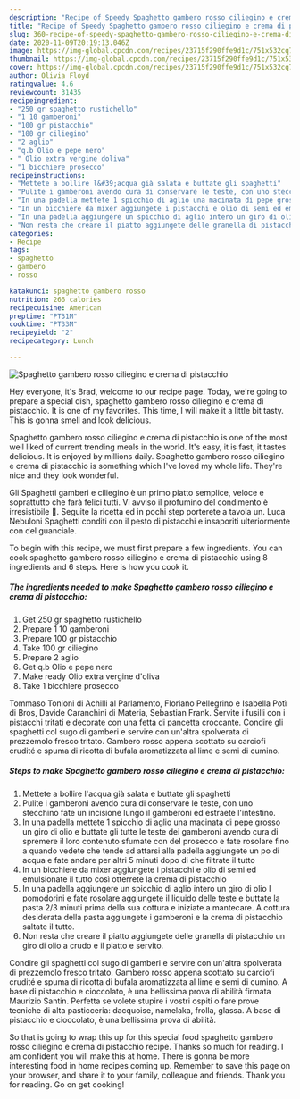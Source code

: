 ```yaml
---
description: "Recipe of Speedy Spaghetto gambero rosso ciliegino e crema di pistacchio"
title: "Recipe of Speedy Spaghetto gambero rosso ciliegino e crema di pistacchio"
slug: 360-recipe-of-speedy-spaghetto-gambero-rosso-ciliegino-e-crema-di-pistacchio
date: 2020-11-09T20:19:13.046Z
image: https://img-global.cpcdn.com/recipes/23715f290ffe9d1c/751x532cq70/spaghetto-gambero-rosso-ciliegino-e-crema-di-pistacchio-recipe-main-photo.jpg
thumbnail: https://img-global.cpcdn.com/recipes/23715f290ffe9d1c/751x532cq70/spaghetto-gambero-rosso-ciliegino-e-crema-di-pistacchio-recipe-main-photo.jpg
cover: https://img-global.cpcdn.com/recipes/23715f290ffe9d1c/751x532cq70/spaghetto-gambero-rosso-ciliegino-e-crema-di-pistacchio-recipe-main-photo.jpg
author: Olivia Floyd
ratingvalue: 4.6
reviewcount: 31435
recipeingredient:
- "250 gr spaghetto rustichello"
- "1 10 gamberoni"
- "100 gr pistacchio"
- "100 gr ciliegino"
- "2 aglio"
- "q.b Olio e pepe nero"
- " Olio extra vergine doliva"
- "1 bicchiere prosecco"
recipeinstructions:
- "Mettete a bollire l&#39;acqua già salata e buttate gli spaghetti"
- "Pulite i gamberoni avendo cura di conservare le teste, con uno stecchino fate un incisione lungo il gamberoni ed estraete l&#39;intestino."
- "In una padella mettete 1 spicchio di aglio una macinata di pepe grosso un giro di olio e buttate gli tutte le teste dei gamberoni avendo cura di spremere il loro contenuto sfumate con del prosecco e fate rosolare fino a quando vedete che tende ad attarsi alla padella aggiungete un po di acqua e fate andare per altri 5 minuti dopo di che filtrate il tutto"
- "In un bicchiere da mixer aggiungete i pistacchi e olio di semi ed emulsionate il tutto così otterrete la crema di pistacchio"
- "In una padella aggiungere un spicchio di aglio intero un giro di olio I pomodorini e fate rosolare aggiungete il liquido delle teste e buttate la pasta 2/3 minuti prima della sua cottura e iniziate a mantecare. A cottura desiderata della pasta aggiungete i gamberoni e la crema di pistacchio saltate il tutto."
- "Non resta che creare il piatto aggiungete delle granella di pistacchio un giro di olio a crudo e il piatto e servito."
categories:
- Recipe
tags:
- spaghetto
- gambero
- rosso

katakunci: spaghetto gambero rosso 
nutrition: 266 calories
recipecuisine: American
preptime: "PT31M"
cooktime: "PT33M"
recipeyield: "2"
recipecategory: Lunch

---
```



![Spaghetto gambero rosso ciliegino e crema di pistacchio](https://img-global.cpcdn.com/recipes/23715f290ffe9d1c/751x532cq70/spaghetto-gambero-rosso-ciliegino-e-crema-di-pistacchio-recipe-main-photo.jpg)

Hey everyone, it's Brad, welcome to our recipe page. Today, we're going to prepare a special dish, spaghetto gambero rosso ciliegino e crema di pistacchio. It is one of my favorites. This time, I will make it a little bit tasty. This is gonna smell and look delicious.

Spaghetto gambero rosso ciliegino e crema di pistacchio is one of the most well liked of current trending meals in the world. It's easy, it is fast, it tastes delicious. It is enjoyed by millions daily. Spaghetto gambero rosso ciliegino e crema di pistacchio is something which I've loved my whole life. They're nice and they look wonderful.

Gli Spaghetti gamberi e ciliegino è un primo piatto semplice, veloce e soprattutto che farà felici tutti. Vi avviso il profumino del condimento è irresistibile 🙂. Seguite la ricetta ed in pochi step porterete a tavola un. Luca Nebuloni Spaghetti conditi con il pesto di pistacchi e insaporiti ulteriormente con del guanciale.


To begin with this recipe, we must first prepare a few ingredients. You can cook spaghetto gambero rosso ciliegino e crema di pistacchio using 8 ingredients and 6 steps. Here is how you cook it.

<!--inarticleads1-->

##### The ingredients needed to make Spaghetto gambero rosso ciliegino e crema di pistacchio:

1. Get 250 gr spaghetto rustichello
1. Prepare 1 10 gamberoni
1. Prepare 100 gr pistacchio
1. Take 100 gr ciliegino
1. Prepare 2 aglio
1. Get q.b Olio e pepe nero
1. Make ready  Olio extra vergine d&#39;oliva
1. Take 1 bicchiere prosecco


Tommaso Tonioni di Achilli al Parlamento, Floriano Pellegrino e Isabella Potì di Bros, Davide Caranchini di Materia, Sebastian Frank. Servite i fusilli con i pistacchi tritati e decorate con una fetta di pancetta croccante. Condire gli spaghetti col sugo di gamberi e servire con un&#39;altra spolverata di prezzemolo fresco tritato. Gambero rosso appena scottato su carciofi crudité e spuma di ricotta di bufala aromatizzata al lime e semi di cumino. 

<!--inarticleads2-->

##### Steps to make Spaghetto gambero rosso ciliegino e crema di pistacchio:

1. Mettete a bollire l&#39;acqua già salata e buttate gli spaghetti
1. Pulite i gamberoni avendo cura di conservare le teste, con uno stecchino fate un incisione lungo il gamberoni ed estraete l&#39;intestino.
1. In una padella mettete 1 spicchio di aglio una macinata di pepe grosso un giro di olio e buttate gli tutte le teste dei gamberoni avendo cura di spremere il loro contenuto sfumate con del prosecco e fate rosolare fino a quando vedete che tende ad attarsi alla padella aggiungete un po di acqua e fate andare per altri 5 minuti dopo di che filtrate il tutto
1. In un bicchiere da mixer aggiungete i pistacchi e olio di semi ed emulsionate il tutto così otterrete la crema di pistacchio
1. In una padella aggiungere un spicchio di aglio intero un giro di olio I pomodorini e fate rosolare aggiungete il liquido delle teste e buttate la pasta 2/3 minuti prima della sua cottura e iniziate a mantecare. A cottura desiderata della pasta aggiungete i gamberoni e la crema di pistacchio saltate il tutto.
1. Non resta che creare il piatto aggiungete delle granella di pistacchio un giro di olio a crudo e il piatto e servito.


Condire gli spaghetti col sugo di gamberi e servire con un&#39;altra spolverata di prezzemolo fresco tritato. Gambero rosso appena scottato su carciofi crudité e spuma di ricotta di bufala aromatizzata al lime e semi di cumino. A base di pistacchio e cioccolato, è una bellissima prova di abilità firmata Maurizio Santin. Perfetta se volete stupire i vostri ospiti o fare prove tecniche di alta pasticceria: dacquoise, namelaka, frolla, glassa. A base di pistacchio e cioccolato, è una bellissima prova di abilità. 

So that is going to wrap this up for this special food spaghetto gambero rosso ciliegino e crema di pistacchio recipe. Thanks so much for reading. I am confident you will make this at home. There is gonna be more interesting food in home recipes coming up. Remember to save this page on your browser, and share it to your family, colleague and friends. Thank you for reading. Go on get cooking!
